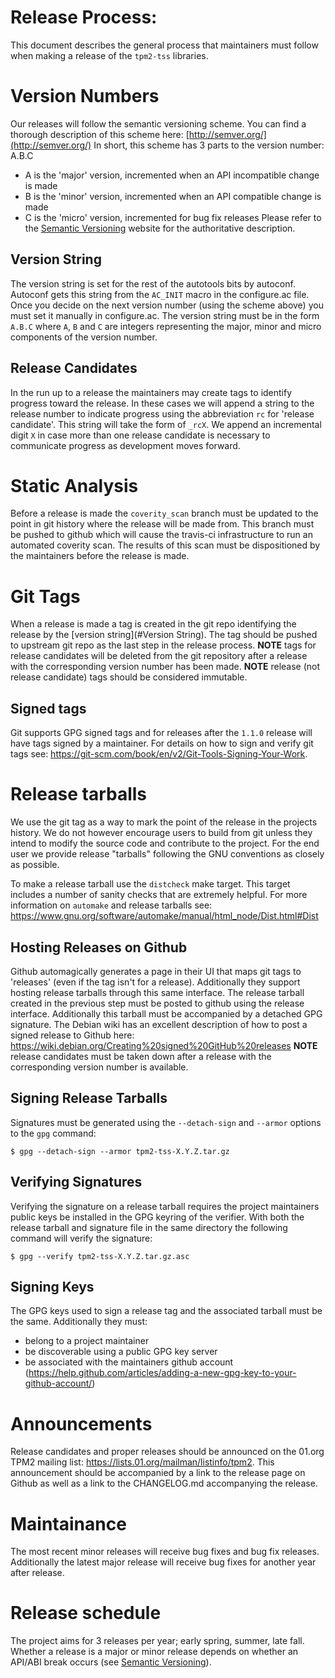# Release Process:
This document describes the general process that maintainers must follow when making a release of the `tpm2-tss` libraries.

# Version Numbers
Our releases will follow the semantic versioning scheme.
You can find a thorough description of this scheme here: [http://semver.org/](http://semver.org/)
In short, this scheme has 3 parts to the version number: A.B.C

* A is the 'major' version, incremented when an API incompatible change is made
* B is the 'minor' version, incremented when an API compatible change is made
* C is the 'micro' version, incremented for bug fix releases
Please refer to the [Semantic Versioning](http://semver.org/) website for the authoritative description.

## Version String
The version string is set for the rest of the autotools bits by autoconf.
Autoconf gets this string from the `AC_INIT` macro in the configure.ac file.
Once you decide on the next version number (using the scheme above) you must set it manually in configure.ac.
The version string must be in the form `A.B.C` where `A`, `B` and `C` are integers representing the major, minor and micro components of the version number.

## Release Candidates
In the run up to a release the maintainers may create tags to identify progress toward the release.
In these cases we will append a string to the release number to indicate progress using the abbreviation `rc` for 'release candidate'.
This string will take the form of `_rcX`.
We append an incremental digit `X` in case more than one release candidate is necessary to communicate progress as development moves forward.

# Static Analysis
Before a release is made the `coverity_scan` branch must be updated to the point in git history where the release will be made from.
This branch must be pushed to github which will cause the travis-ci infrastructure to run an automated coverity scan.
The results of this scan must be dispositioned by the maintainers before the release is made.

# Git Tags
When a release is made a tag is created in the git repo identifying the release by the [version string](#Version String).
The tag should be pushed to upstream git repo as the last step in the release process.
**NOTE** tags for release candidates will be deleted from the git repository after a release with the corresponding version number has been made.
**NOTE** release (not release candidate) tags should be considered immutable.

## Signed tags
Git supports GPG signed tags and for releases after the `1.1.0` release will have tags signed by a maintainer.
For details on how to sign and verify git tags see: https://git-scm.com/book/en/v2/Git-Tools-Signing-Your-Work.

# Release tarballs
We use the git tag as a way to mark the point of the release in the projects history.
We do not however encourage users to build from git unless they intend to modify the source code and contribute to the project.
For the end user we provide release "tarballs" following the GNU conventions as closely as possible.

To make a release tarball use the `distcheck` make target.
This target includes a number of sanity checks that are extremely helpful.
For more information on `automake` and release tarballs see: https://www.gnu.org/software/automake/manual/html_node/Dist.html#Dist

## Hosting Releases on Github
Github automagically generates a page in their UI that maps git tags to 'releases' (even if the tag isn't for a release).
Additionally they support hosting release tarballs through this same interface.
The release tarball created in the previous step must be posted to github using the release interface.
Additionally this tarball must be accompanied by a detached GPG signature.
The Debian wiki has an excellent description of how to post a signed release to Github here: https://wiki.debian.org/Creating%20signed%20GitHub%20releases
**NOTE** release candidates must be taken down after a release with the corresponding version number is available.

## Signing Release Tarballs
Signatures must be generated using the `--detach-sign` and `--armor` options to the `gpg` command:
```
$ gpg --detach-sign --armor tpm2-tss-X.Y.Z.tar.gz
```

## Verifying Signatures
Verifying the signature on a release tarball requires the project maintainers public keys be installed in the GPG keyring of the verifier.
With both the release tarball and signature file in the same directory the following command will verify the signature:
```
$ gpg --verify tpm2-tss-X.Y.Z.tar.gz.asc
```

## Signing Keys
The GPG keys used to sign a release tag and the associated tarball must be the same.
Additionally they must:
* belong to a project maintainer
* be discoverable using a public GPG key server
* be associated with the maintainers github account (https://help.github.com/articles/adding-a-new-gpg-key-to-your-github-account/)

# Announcements
Release candidates and proper releases should be announced on the 01.org TPM2 mailing list: https://lists.01.org/mailman/listinfo/tpm2.
This announcement should be accompanied by a link to the release page on Github as well as a link to the CHANGELOG.md accompanying the release.

# Maintainance
The most recent minor releases will receive bug fixes and bug fix releases.
Additionally the latest major release will receive bug fixes for another year after release.

# Release schedule
The project aims for 3 releases per year; early spring, summer, late fall.
Whether a release is a major or minor release depends on whether an API/ABI break occurs (see [Semantic Versioning](http://semver.org/)).
